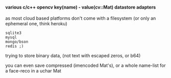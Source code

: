 #### various c/c++ opencv key(name) - value(cv::Mat) datastore adapters

as most cloud based platforms don't come with a filesystem (or only an ephemeral one, think heroku)

    sqlite3
    mysql
    mongo/bson
    redis ;)

trying to store binary data, (not text with escaped zeros, or b64)

you can even save compressed (imencoded Mat's), or a whole name-list for a face-reco in a uchar Mat

